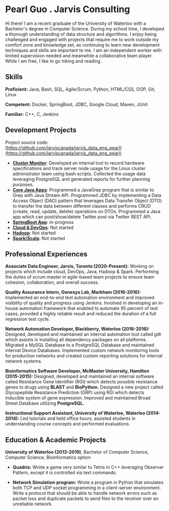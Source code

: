 
# Pearl Guo . Jarvis Consulting

Hi there! I am a recent graduate of the University of Waterloo with a Bachelor's degree in Computer Science. During my school time, I developed a thorough understanding of data structure and algorithms. I enjoy being challenged and engaged with projects that require me to work outside my comfort zone and knowledge set, as continuing to learn new development techniques and skills are important to me. I am an independent worker with limited supervision needed and meanwhile a collaborative team player. While I am free, I like to go hiking and reading.

## Skills


**Proficient:** Java, Bash, SQL, Agile/Scrum, Python, HTML/CSS, OOP, Git, Linux


**Competent:** Docker, SpringBoot, JDBC, Google Cloud, Maven, JUnit


**Familiar:** C++, C, Jenkins

## Development Projects


Project source code: [https://github.com/jarviscanada/jarvis_data_eng_pearl](https://github.com/jarviscanada/jarvis_data_eng_pearl)

- **[Cluster Monitor](./linux_sql)**: Developed an internal tool to record hardware specifications and track server node usage for the Linux cluster administrator team using bash scripts. Collected the usage data leveraging PostgreSQL and generated reports for further planning purposes.
- **[Core Java Apps](./core_java)**:  Programmed a JavaGrep program that is similar to Grep with Java Stream API. Programmed JDBC by implementing a Data Access Object (DAO) pattern that leverages Data Transfer Object (DTO) to transfer the data between different classes and performs CRUD (create, read, update, delete) operations on DTOs. Programmed a Java app which can post/show/delete Twitter post via Twitter REST API.
- **[SpringBoot App](./springboot)**: in-progress
- **[Cloud & DevOps](./cloud_devops)**: Not started
- **[Hadoop](./hadoop)**: Not started
- **[Spark/Scala](./spark)**:  Not started

## Professional Experiences


**Associate Data Engineer,  Jarvis, Toronto (2020-Present):** Working on projects which include cloud, DevOps, Java, Hadoop & Spark. Performing the duties of scrum master in agile-based team projects to ensure team cohesion, collaboration, and overall success.

**Quality Assurance Intern,  Genesys Lab, Markham (2016-2016):** Implemented an end-to-end test automation environment and improved visibility of quality and progress using Jenkins. Involved in developing an in-house automation framework that enabled to automate 95 percent of test cases, provided a highly reliable result and reduced the duration of a full regression test cycle.

**Network Automation Developer,  Blackberry, Waterloo (2016-2016):** Designed, developed and maintained an internal automation tool called gdt which assists in installing all dependency packages on all platforms. Migrated a MySQL Database to a PostgreSQL Database and maintained internal Device Databases. Implemented custom network monitoring tools for production networks and created custom reporting solutions for internal network systems.

**Bioinformatics Software Developer,  McMaster University, Hamilton (2015-2015):** Designed, developed and maintained an internal software called Resistance Gene Identifier (RGI) which detects possible resistance genes to drugs using **BLAST** and **BioPython.** Designed a new project called Glycopeptide Resistance Prediction (GRP) using RGI which detects inducible system of gene expression. Improved and maintained Broad Street Database utilizing **PostgreSQL.**

**Instructional Support Assistant,  University of Waterloo, Waterloo (2014-2014):** Led tutorials and held office hours, assisted students in understanding course concepts and performed evaluations.

## Education & Academic Projects

**University of Waterloo (2013-2019)**, Bachelor of Computer Science, Computer Science, Bioinformatics option

- **Quadris:** Wrote a game very similar to Tetris in C++ leveraging Observer Pattern, except it is controlled via text commands.

- **Network Simulation program:** Wrote a program in Python that simulates both TCP and UDP socket programming in a client-server environment. Write a protocol that should be able to handle network errors such as packet loss and duplicate packets to send files to the receiver over an unreliable network.
